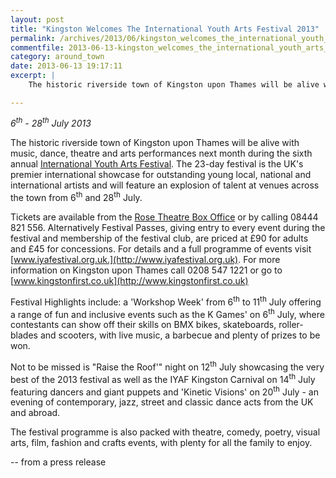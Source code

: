 ```yaml
---
layout: post
title: "Kingston Welcomes The International Youth Arts Festival 2013"
permalink: /archives/2013/06/kingston_welcomes_the_international_youth_arts_fes.html
commentfile: 2013-06-13-kingston_welcomes_the_international_youth_arts_fes
category: around_town
date: 2013-06-13 19:17:11
excerpt: |
    The historic riverside town of Kingston upon Thames will be alive with music, dance, theatre and arts performances next month during the sixth annual <a href="http://www.iyafestival.org.uk/iyaf-2013/.">International Youth Arts Festival</a> The 23-day festival is the UK's premier international showcase for outstanding young local, national and international artists and will feature an explosion of talent at venues across the town from 6<sup>th</sup> and 28<sup>th</sup> July.

---
```


*6<sup>th</sup> - 28<sup>th</sup> July 2013*

The historic riverside town of Kingston upon Thames will be alive with music, dance, theatre and arts performances next month during the sixth annual [International Youth Arts Festival](http://www.iyafestival.org.uk/iyaf-2013/). The 23-day festival is the UK's premier international showcase for outstanding young local, national and international artists and will feature an explosion of talent at venues across the town from 6<sup>th</sup> and 28<sup>th</sup> July.

Tickets are available from the [Rose Theatre Box Office](https://uk.patronbase.com/_RoseTheatreKingston/Productions?category=YF) or by calling 08444 821 556. Alternatively Festival Passes, giving entry to every event during the festival and membership of the festival club, are priced at £90 for adults and £45 for concessions. For details and a full programme of events visit [www.iyafestival.org.uk.](http://www.iyafestival.org.uk). For more information on Kingston upon Thames call 0208 547 1221 or go to [www.kingstonfirst.co.uk](http://www.kingstonfirst.co.uk)

Festival Highlights include: a 'Workshop Week' from 6<sup>th</sup> to 11<sup>th</sup> July offering a range of fun and inclusive events such as the K Games' on 6<sup>th</sup> July, where contestants can show off their skills on BMX bikes, skateboards, roller-blades and scooters, with live music, a barbecue and plenty of prizes to be won.

Not to be missed is "Raise the Roof'" night on 12<sup>th</sup> July showcasing the very best of the 2013 festival as well as the IYAF Kingston Carnival on 14<sup>th</sup> July featuring dancers and giant puppets and 'Kinetic Visions' on 20<sup>th</sup> July - an evening of contemporary, jazz, street and classic dance acts from the UK and abroad.

The festival programme is also packed with theatre, comedy, poetry, visual arts, film, fashion and crafts events, with plenty for all the family to enjoy.

-- from a press release
